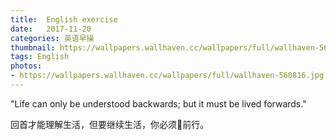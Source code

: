 ```yaml
---
title:  English exercise
date:   2017-11-20
categories: 英语早操
thumbnail: https://wallpapers.wallhaven.cc/wallpapers/full/wallhaven-560816.jpg
tags: English
photos:
- https://wallpapers.wallhaven.cc/wallpapers/full/wallhaven-560816.jpg
---
```


"Life can only be understood backwards; but it must be lived forwards."
<p>回首才能理解生活，但要继续生活，你必须前行。</p>
